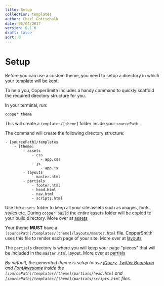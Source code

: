 ```yaml
---
title: Setup
collection: templates
author: Charl Gottschalk
date: 05/04/2017
version: 0.1.0
draft: false
sort: 0
---
```


# Setup

Before you can use a custom theme, you need to setup a directory in which your template will be kept.

To help you, CopperSmith includes a handy command to quickly scaffold the required directory structure for you.

In your terminal, run:
 
 ```
 copper theme
 ```

This will create a `templates/[theme]` folder inside your `sourcePath`.

The command will create the following directory structure:

```
- [sourcePath]/templates
    - [theme]
        - assets
            - css
                - app.css
            - js
                - app.js
        - layouts
            - master.html
        - partials
            - footer.html
            - head.html
            - nav.html
            - scripts.html
```

Use the `assets` folder to keep all your site assets such as images, fonts, styles etc. During `copper build` the entire assets folder will be copied to your build directory. More over at [assets](/coppersmith/templates/assets/)

Your theme **MUST** have a `[sourcePath]/templates/[theme]/layouts/master.html` file. CopperSmith uses this file to render each page of your site. More over at [layouts](/coppersmith/templates/layouts/)

The `partials` directory is where you will keep your page "pieces" that will be included in the `master.html` layout. More over at [partials](/coppersmith/templates/partials/)

_By default, the generated theme is setup to use [jQuery](https://jquery.com/), [Twitter Bootstrap](http://getbootstrap.com/) and [FontAwesome](http://fontawesome.io/) inside the `[sourcePath]/templates/[theme]/partials/head.html` and `[sourcePath]/templates/[theme]/partials/scripts.html` files._